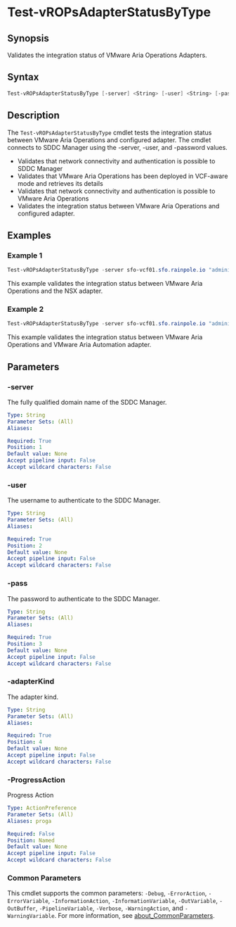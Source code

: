 # Test-vROPsAdapterStatusByType

## Synopsis

Validates the integration status of VMware Aria Operations Adapters.

## Syntax

```powershell
Test-vROPsAdapterStatusByType [-server] <String> [-user] <String> [-pass] <String> [-adapterKind] <String> [-ProgressAction <ActionPreference>] [<CommonParameters>]
```

## Description

The `Test-vROPsAdapterStatusByType` cmdlet tests the integration status between VMware Aria Operations and
configured adapter.
The cmdlet connects to SDDC Manager using the -server, -user, and -password values.

- Validates that network connectivity and authentication is possible to SDDC Manager
- Validates that VMware Aria Operations has been deployed in VCF-aware mode and retrieves its details
- Validates that network connectivity and authentication is possible to VMware Aria Operations
- Validates the integration status between VMware Aria Operations and configured adapter.

## Examples

### Example 1

```powershell
Test-vROPsAdapterStatusByType -server sfo-vcf01.sfo.rainpole.io "administrator@vsphere.local" -pass "VMw@re1!" -adapterKind NSXTAdapter
```

This example validates the integration status between VMware Aria Operations and the NSX adapter.

### Example 2

```powershell
Test-vROPsAdapterStatusByType -server sfo-vcf01.sfo.rainpole.io "administrator@vsphere.local" -pass "VMw@re1!" -adapterKind CASAdapter
```

This example validates the integration status between VMware Aria Operations and VMware Aria Automation adapter.

## Parameters

### -server

The fully qualified domain name of the SDDC Manager.

```yaml
Type: String
Parameter Sets: (All)
Aliases:

Required: True
Position: 1
Default value: None
Accept pipeline input: False
Accept wildcard characters: False
```

### -user

The username to authenticate to the SDDC Manager.

```yaml
Type: String
Parameter Sets: (All)
Aliases:

Required: True
Position: 2
Default value: None
Accept pipeline input: False
Accept wildcard characters: False
```

### -pass

The password to authenticate to the SDDC Manager.

```yaml
Type: String
Parameter Sets: (All)
Aliases:

Required: True
Position: 3
Default value: None
Accept pipeline input: False
Accept wildcard characters: False
```

### -adapterKind

The adapter kind.

```yaml
Type: String
Parameter Sets: (All)
Aliases:

Required: True
Position: 4
Default value: None
Accept pipeline input: False
Accept wildcard characters: False
```

### -ProgressAction

Progress Action

```yaml
Type: ActionPreference
Parameter Sets: (All)
Aliases: proga

Required: False
Position: Named
Default value: None
Accept pipeline input: False
Accept wildcard characters: False
```

### Common Parameters

This cmdlet supports the common parameters: `-Debug`, `-ErrorAction`, `-ErrorVariable`, `-InformationAction`, `-InformationVariable`, `-OutVariable`, `-OutBuffer`, `-PipelineVariable`, `-Verbose`, `-WarningAction`, and `-WarningVariable`. For more information, see [about_CommonParameters](http://go.microsoft.com/fwlink/?LinkID=113216).
